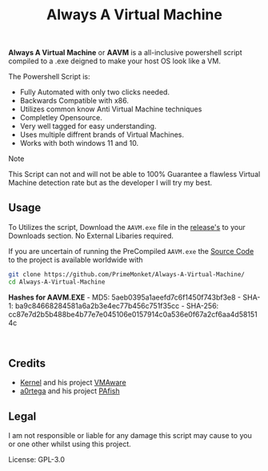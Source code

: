 <h1 align="center">Always A Virtual Machine</h1>
<br>

**Always A Virtual Machine** or **AAVM** is a all-inclusive powershell script compiled to a .exe deigned to make your host OS look like a VM.

The Powershell Script is:
- Fully Automated with only two clicks needed.
- Backwards Compatible with x86.
- Utilizes common know Anti Virtual Machine techniques
- Completley Opensource.
- Very well tagged for easy understanding.
- Uses multiple diffrent brands of Virtual Machines.
- Works with both windows 11 and 10.

> [!NOTE]
> This Script can not and will not be able to 100% Guarantee a flawless Virtual Machine detection rate but as the developer I will try my best.
>

## Usage
To Utilizes the script, Download the `AAVM.exe` file in the [release's](https://github.com/PrimeMonket/Always-A-Virtual-Machine/releases/latest) to your Downloads section. No External Libaries required.

If you are uncertain of running the PreCompiled `AAVM.exe` the [Source Code](https://github.com/PrimeMonket/Always-A-Virtual-Machine/Main.ps1) to the project is available worldwide with
```bash
git clone https://github.com/PrimeMonket/Always-A-Virtual-Machine/
cd Always-A-Virtual-Machine
```

**Hashes for AAVM.EXE**
    - MD5: 5aeb0395a1aeefd7c6f1450f743bf3e8
    - SHA-1: ba9c84668284581a6a2b3e4ec77b456c751f35cc
    - SHA-256: cc87e7d2b5b488be4b77e7e045106e0157914c0a536e0f67a2cf6aa4d581514c

<br>

## Credits
- [Kernel](https://github.com/kernelwernel) and his project [VMAware](https://github.com/kernelwernel/VMAware)
- [a0rtega](https://github.com/a0rtega) and his project [PAfish](https://github.com/a0rtega/pafish)




## Legal

I am not responsible or liable for any damage this script may cause to you or one other whilst using this project. 

License: GPL-3.0

